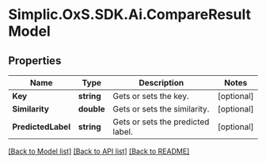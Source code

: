 # Simplic.OxS.SDK.Ai.CompareResultModel

## Properties

Name | Type | Description | Notes
------------ | ------------- | ------------- | -------------
**Key** | **string** | Gets or sets the key. | [optional] 
**Similarity** | **double** | Gets or sets the similarity. | [optional] 
**PredictedLabel** | **string** | Gets or sets the predicted label. | [optional] 

[[Back to Model list]](../README.md#documentation-for-models) [[Back to API list]](../README.md#documentation-for-api-endpoints) [[Back to README]](../README.md)

